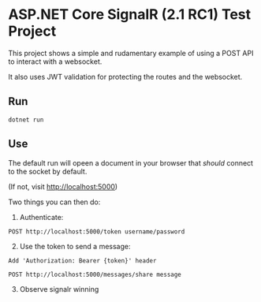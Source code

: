 # ASP.NET Core SignalR (2.1 RC1) Test Project

This project shows a simple and rudamentary example of using a POST API to interact with a websocket.

It also uses JWT validation for protecting the routes and the websocket.

## Run

`dotnet run`

## Use

The default run will opeen a document in your browser that *should* connect to the socket by default.

(If not, visit [http://localhost:5000](http://localhost:5000))

Two things you can then do:

1. Authenticate:

`POST http://localhost:5000/token username/password`

2. Use the token to send a message:

`Add 'Authorization: Bearer {token}' header`

`POST http://localhost:5000/messages/share message`

3. Observe signalr winning